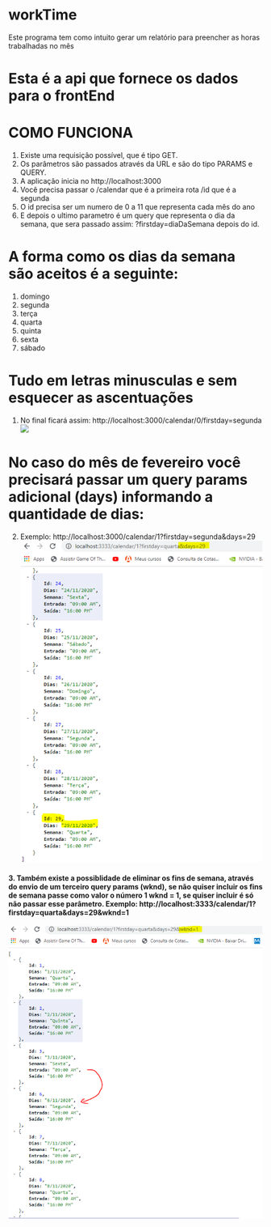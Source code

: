 # workTime

Este programa tem como intuito gerar um relatório para preencher as horas trabalhadas no mês

# Esta é a api que fornece os dados para o frontEnd

# COMO FUNCIONA

1. Existe uma requisição possível, que é tipo GET.
2. Os parâmetros são passados através da URL e são do tipo PARAMS e QUERY.
3. A aplicação inicia no http://localhost:3000
4. Você precisa passar o /calendar que é a primeira rota /id que é a segunda
5. O id precisa ser um numero de 0 a 11 que representa cada mês do ano
6. E depois o ultimo parametro é um query que representa o dia da semana,
   que sera passado assim: ?firstday=diaDaSemana depois do id.

# A forma como os dias da semana são aceitos é a seguinte:

1. domingo
2. segunda
3. terça
4. quarta
5. quinta
6. sexta
7. sábado

# Tudo em letras minusculas e sem esquecer as ascentuações

1.  No final ficará assim: http://localhost:3000/calendar/0/firstday=segunda
    ![](images/saída.PNG)

# No caso do mês de fevereiro você precisará passar um query params adicional (days) informando a quantidade de dias:

2.  Exemplo: http://localhost:3000/calendar/1?firstday=segunda&days=29
    ![](images/feb.png)
<div>
<h4>   
3.  Também existe a possiblidade de eliminar os fins de semana, através do envio de um terceiro query params (wknd), se não quiser incluir os fins de semana passe como valor o número 1 wknd = 1, se quiser incluir é só não passar esse parâmetro. Exemplo: http://localhost:3333/calendar/1?firstday=quarta&days=29&wknd=1
</h4>
<img src="./images/wknds.PNG">
</div>
